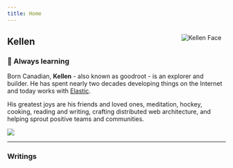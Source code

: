```yaml
---
title: Home
---
```

<img src="https://raw.githubusercontent.com/goodroot/goodroot.ca/master/themes/hugo-classic/images/kellen.png" style="min-width:40px;float:right;padding:10px;" alt="Kellen Face">

## Kellen

### :ocean: Always learning

Born Canadian, **Kellen** - also known as goodroot - is an explorer and builder. He has spent nearly two decades developing things on the Internet and today works with [Elastic](https://elastic.co).

His greatest joys are his friends and loved ones, meditation, hockey, cooking, reading and writing, crafting distributed web architecture, and helping sprout positive teams and communities.

<img src="https://github.com/goodroot/hugo-classic/raw/master/images/partywizard.gif">

------

### Writings
